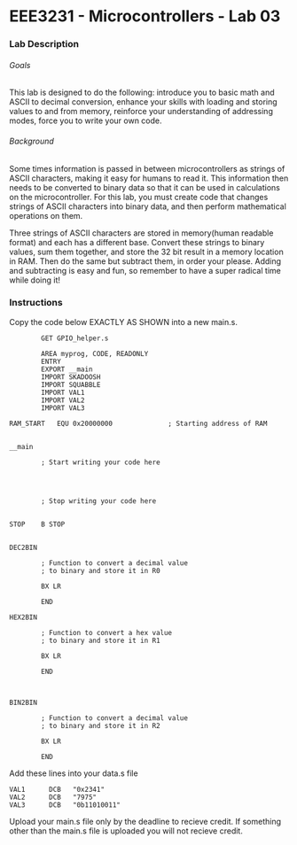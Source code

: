 # EEE3231 - Microcontrollers - Lab 03
  
### Lab Description
###### Goals
This lab is designed to do the following: introduce you to basic math and ASCII to decimal
conversion, enhance your skills with loading and storing values to and from memory, reinforce your
understanding of addressing modes, force you to write your own code.    

###### Background 
Some times information is passed in between microcontrollers as strings of ASCII characters, making it easy for humans to read it.  This information then needs to be converted to binary data so that it can be used in calculations on the microcontroller.  For this lab, you must create code that changes strings of ASCII characters into binary data, and then perform mathematical operations on them. 


Three strings of ASCII characters are stored in memory(human readable format) and each has a different base. Convert these strings to binary values, sum them together, and store the 32 bit result in a memory location in RAM. Then do the same but subtract them, in order your please. Adding and subtracting is easy and fun, so remember to have a super radical time while doing it! 


### Instructions    
Copy the code below EXACTLY AS SHOWN into a new main.s.

```Assembly    
		GET GPIO_helper.s
		
		AREA myprog, CODE, READONLY
		ENTRY
		EXPORT __main
		IMPORT SKADOOSH
		IMPORT SQUABBLE
		IMPORT VAL1
		IMPORT VAL2
		IMPORT VAL3	
			
RAM_START	EQU	0x20000000				; Starting address of RAM

		
__main

		; Start writing your code here




		; Stop writing your code here
		
		
STOP	B STOP
		

DEC2BIN

		; Function to convert a decimal value
		; to binary and store it in R0	

		BX LR								
			
		END

HEX2BIN	
	
		; Function to convert a hex value
		; to binary and store it in R1

		BX LR								
			
		END

		

BIN2BIN	

		; Function to convert a decimal value
		; to binary and store it in R2

		BX LR								
			
		END

```
Add these lines into your data.s file  

```Assembly    
VAL1      DCB   "0x2341"    
VAL2      DCB   "7975"        
VAL3      DCB   "0b11010011"    
```
  
Upload your main.s file only by the deadline to recieve credit.  If something other than the main.s file is uploaded you will not recieve credit.    
